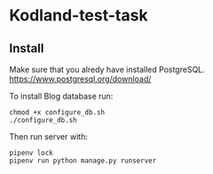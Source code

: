 # Kodland-test-task

## Install
Make sure that you alredy have installed PostgreSQL.
https://www.postgresql.org/download/

To install Blog database run:
```
chmod +x configure_db.sh
./configure_db.sh
```

Then run server with:
```
pipenv lock
pipenv run python manage.py runserver
```
